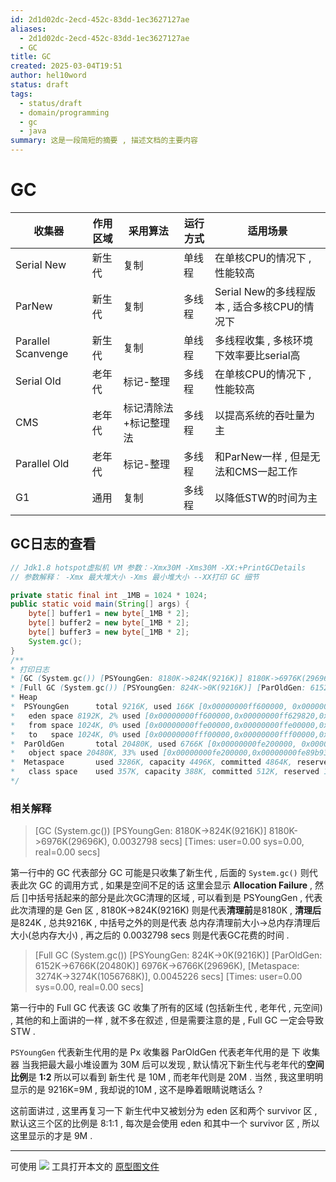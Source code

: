 ```yaml
---
id: 2d1d02dc-2ecd-452c-83dd-1ec3627127ae
aliases:
  - 2d1d02dc-2ecd-452c-83dd-1ec3627127ae
  - GC
title: GC
created: 2025-03-04T19:51
author: hel10word
status: draft
tags:
  - status/draft
  - domain/programming
  - gc
  - java
summary: 这是一段简短的摘要 , 描述文档的主要内容
---
```


# GC

| 收集器                | 作用区域 | 采用算法        | 运行方式 | 适用场景                           |
| ------------------ | ---- | ----------- | ---- | ------------------------------ |
| Serial New         | 新生代  | 复制          | 单线程  | 在单核CPU的情况下 , 性能较高              |
| ParNew             | 新生代  | 复制          | 多线程  | Serial New的多线程版本 , 适合多核CPU的情况下 |
| Parallel Scanvenge | 新生代  | 复制          | 单线程  | 多线程收集 , 多核环境下效率要比serial高       |
| Serial Old         | 老年代  | 标记-整理       | 多线程  | 在单核CPU的情况下 , 性能较高              |
| CMS                | 老年代  | 标记清除法+标记整理法 | 多线程  | 以提高系统的吞吐量为主                    |
| Parallel Old       | 老年代  | 标记-整理       | 多线程  | 和ParNew一样 , 但是无法和CMS一起工作       |
| G1                 | 通用   | 复制          | 多线程  | 以降低STW的时间为主                    |

## GC日志的查看

```java
// Jdk1.8 hotspot虚拟机 VM 参数：-Xmx30M -Xms30M -XX:+PrintGCDetails
// 参数解释： -Xmx 最大堆大小 -Xms 最小堆大小 --XX打印 GC 细节

private static final int _1MB = 1024 * 1024;
public static void main(String[] args) {
	byte[] buffer1 = new byte[_1MB * 2];
	byte[] buffer2 = new byte[_1MB * 2];
	byte[] buffer3 = new byte[_1MB * 2];
	System.gc();
}
/**
* 打印日志
* [GC (System.gc()) [PSYoungGen: 8180K->824K(9216K)] 8180K->6976K(29696K), 0.0032798 secs] [Times: user=0.00 sys=0.00, real=0.00 secs] 
* [Full GC (System.gc()) [PSYoungGen: 824K->0K(9216K)] [ParOldGen: 6152K->6766K(20480K)] 6976K->6766K(29696K), [Metaspace: 3274K->3274K(1056768K)], 0.0045226 secs] [Times: user=0.00 sys=0.00, real=0.00 secs] 
* Heap
*  PSYoungGen      total 9216K, used 166K [0x00000000ff600000, 0x0000000100000000, 0x0000000100000000)
*   eden space 8192K, 2% used [0x00000000ff600000,0x00000000ff629820,0x00000000ffe00000)
*   from space 1024K, 0% used [0x00000000ffe00000,0x00000000ffe00000,0x00000000fff00000)
*   to   space 1024K, 0% used [0x00000000fff00000,0x00000000fff00000,0x0000000100000000)
*  ParOldGen       total 20480K, used 6766K [0x00000000fe200000, 0x00000000ff600000, 0x00000000ff600000)
*   object space 20480K, 33% used [0x00000000fe200000,0x00000000fe89b930,0x00000000ff600000)
*  Metaspace       used 3286K, capacity 4496K, committed 4864K, reserved 1056768K
*   class space    used 357K, capacity 388K, committed 512K, reserved 1048576K
*/
```

### 相关解释

> \[GC (System.gc()) \[PSYoungGen: 8180K->824K(9216K)\] 8180K->6976K(29696K), 0.0032798 secs\] \[Times: user=0.00 sys=0.00, real=0.00 secs\] 

第一行中的 GC 代表部分 GC 可能是只收集了新生代 , 后面的 `System.gc()` 则代表此次 GC 的调用方式 , 如果是空间不足的话 这里会显示 **Allocation Failure** , 然后 \[\]中括号括起来的部分是此次GC清理的区域 , 可以看到是 PSYoungGen , 代表此次清理的是 Gen 区 , 8180K->824K(9216K) 则是代表**清理前**是8180K , **清理后**是824K , 总共9216K , 中括号之外的则是代表 总内存清理前大小->总内存清理后大小(总内存大小) , 再之后的 0.0032798 secs 则是代表GC花费的时间 .

> \[Full GC (System.gc()) \[PSYoungGen: 824K->0K(9216K)\] \[ParOldGen: 6152K->6766K(20480K)\] 6976K->6766K(29696K), \[Metaspace: 3274K->3274K(1056768K)\], 0.0045226 secs\] \[Times: user=0.00 sys=0.00, real=0.00 secs\]

第一行中的 Full GC 代表该 GC 收集了所有的区域 (包括新生代 , 老年代 , 元空间) , 其他的和上面讲的一样 , 就不多在叙述 , 但是需要注意的是 , Full GC 一定会导致 STW .

`PSYoungGen` 代表新生代用的是 Px 收集器 ParOldGen 代表老年代用的是 下 收集器 当我把最大最小堆设置为 30M 后可以发现 , 默认情况下新生代与老年代的**空间比例**是 **1:2** 所以可以看到 新生代 是 10M , 而老年代则是 20M . 当然 , 我这里明明显示的是 9216K=9M , 我却说的10M , 这不是睁着眼睛说瞎话么 ? 

这前面讲过 , 这里再复习一下 新生代中又被划分为 eden 区和两个 survivor 区 , 默认这三个区的比例是 8:1:1 , 每次是会使用 eden 和其中一个 survivor 区 , 所以这里显示的才是 9M .








---
可使用 [![](https://img.shields.io/badge/Excalidraw-CCCCFF?style=for-the-badge&logo=excalidraw&logoColor=333&logoWidth=20&labelColor=CCCCFF)](https://excalidraw.com/) 工具打开本文的 [原型图文件](../KnowledgeMatrix/ComputerScience/Network/网络数据包封装与传输/attachments/excalidraw.excalidraw)




